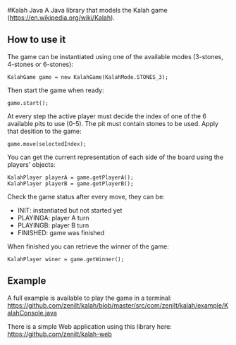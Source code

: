 #Kalah Java
A Java library that models the Kalah game (https://en.wikipedia.org/wiki/Kalah).

## How to use it
The game can be instantiated using one of the available modes (3-stones, 4-stones or 6-stones):
```
KalahGame game = new KalahGame(KalahMode.STONES_3);
```
Then start the game when ready:
```
game.start();
```
At every step the active player must decide the index of one of the 6 available pits to use (0-5). The pit must contain stones to be used. Apply that desition to the game:
```
game.move(selectedIndex);
```
You can get the current representation of each side of the board using the players' objects:
```
KalahPlayer playerA = game.getPlayerA();
KalahPlayer playerB = game.getPlayerB();
```
Check the game status after every move, they can be:
* INIT: instantiated but not started yet
* PLAYINGA: player A turn
* PLAYINGB: player B turn
* FINISHED: game was finished

When finished you can retrieve the winner of the game:
```
KalahPlayer winer = game.getWinner();
```
## Example
A full example is available to play the game in a terminal: https://github.com/zenilt/kalah/blob/master/src/com/zenilt/kalah/example/KalahConsole.java

There is a simple Web application using this library here: https://github.com/zenilt/kalah-web
